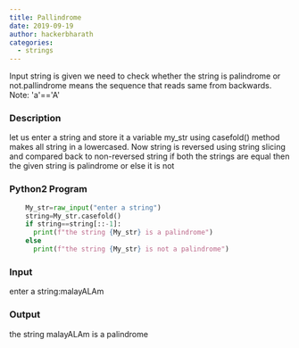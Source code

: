 ```yaml
---
title: Pallindrome
date: 2019-09-19
author: hackerbharath
categories:
  - strings
---
```


Input string is given we need to check whether the string is palindrome or not.pallindrome means the sequence that reads same from backwards.
Note: 'a'=='A'

### Description

let us enter a string and store it a variable my_str using casefold() method makes all string in a
lowercased. Now string is reversed using string slicing and compared back to non-reversed string
 if both the strings are equal then the given string is palindrome or else it is not

### Python2 Program

```python
    My_str=raw_input("enter a string")
    string=My_str.casefold()
    if string==string[::-1]:
      print(f"the string {My_str} is a palindrome")
    else
      print(f"the string {My_str} is not a palindrome")
```

### Input

enter a string:malayALAm

### Output

the string malayALAm is a palindrome 
